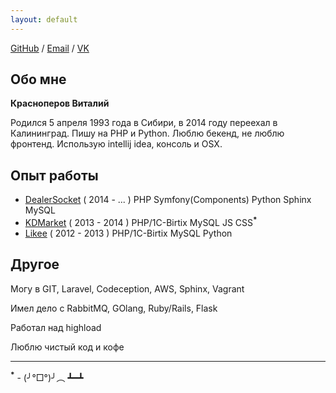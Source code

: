 ```yaml
---
layout: default
---
```


[GitHub](https://github.com/neronmoon) / [Email](mailto:alistar.neron@gmail.com) / [VK](https://vk.com/neronmoon)

## Обо мне

**Красноперов Виталий**

Родился 5 апреля 1993 года в Сибири, в 2014 году переехал в Калининград. Пишу на PHP и Python. Люблю бекенд, не люблю фронтенд. Использую intellij idea, консоль и OSX.

## Опыт работы

- [DealerSocket](http://dealersocket.com/) ( 2014 - ... ) PHP Symfony(Components) Python Sphinx MySQL
- [KDMarket](http://kdmarket.ru/) ( 2013 - 2014 ) PHP/1C-Birtix MySQL JS CSS<sup>**\***</sup>
- [Likee](https://likee.ru/) ( 2012 - 2013 ) PHP/1C-Birtix MySQL Python

## Другое

Могу в GIT, Laravel, Codeception, AWS, Sphinx, Vagrant

Имел дело с RabbitMQ, GOlang, Ruby/Rails, Flask

Работал над highload

Люблю чистый код и кофе

------

<sup>**\***</sup> - (╯°□°)╯︵ ┻━┻

